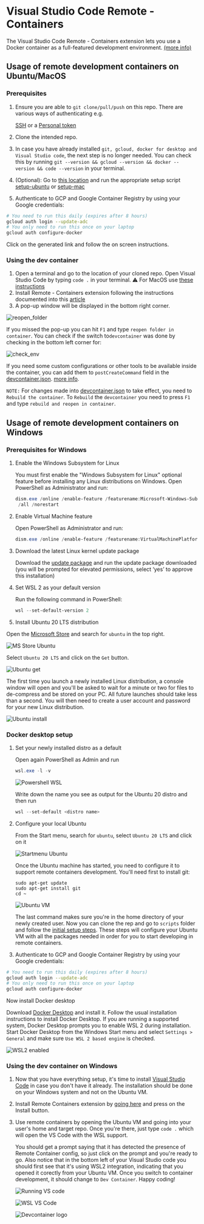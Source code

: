 # Visual Studio Code Remote - Containers

The Visual Studio Code Remote - Containers extension lets you use a
  Docker container as a full-featured development environment. [(more info)](https://code.visualstudio.com/docs/remote/containers)

## Usage of remote development containers on Ubuntu/MacOS

### Prerequisites

1. Ensure you are able to `git clone/pull/push` on this repo. There are various
   ways of authenticating e.g.
   <!-- markdown-link-check-disable -->
   [SSH](https://docs.github.com/en/free-pro-team@latest/github/authenticating-to-github/connecting-to-github-with-ssh)
   or a [Personal
   token](https://docs.github.com/en/free-pro-team@latest/github/authenticating-to-github/creating-a-personal-access-token)
   <!-- markdown-link-check-enable -->
1. Clone the intended repo.
1. In case you have already installed `git, gcloud, docker for desktop and
   Visual Studio code`, the next step is no longer needed. You can check
   this by running `git --version && gcloud --version && docker --version &&
   code --version` in your terminal.
1. (Optional): Go to [this location](../scripts) and run the appropriate setup script
  [setup-ubuntu](../scripts/setup-ubuntu) or [setup-mac](../scripts/setup-mac)

1. Authenticate to GCP and Google Container Registry by using your Google credentials:

```bash
# You need to run this daily (expires after 8 hours)
gcloud auth login --update-adc
# You only need to run this once on your laptop
gcloud auth configure-docker
```

   Click on the generated link and follow the on screen instructions.

### Using the dev container

1. Open a terminal and go to the location of your cloned repo. Open Visual
   Studio Code by typing `code .` in your terminal. :warning: For MacOS use
   [these
   instructions](https://code.visualstudio.com/docs/setup/mac#_launching-from-the-command-line)
1. Install Remote - Containers extension following the instructions documented into
  this [article](https://marketplace.visualstudio.com/items?itemName=ms-vscode-remote.vscode-remote-extensionpack)
1. A pop-up window will be displayed in the bottom right corner.

  ![reopen_folder](./media/reopen_folder_in_devcontainer.png)

   If you missed the pop-up you can hit `F1` and type `reopen folder in container`.
   You can check if the switch to`devcontainer` was done by
   checking in the bottom left corner for:

  ![check_env](./media/devcontainer-icon.png)

If you need some custom configurations or other tools to be available
  inside the container, you can add them to `postCreateCommand` field
  in the [devcontainer.json](../.devcontainer/devcontainer.json).
  [more info](https://code.visualstudio.com/docs/remote/devcontainerjson-reference).

  `NOTE:` For changes made into [devcontainer.json](../.devcontainer/devcontainer.json)
  to take effect, you need to `Rebuild the container`.
  To `Rebuild` the `devcontainer` you need to press `F1` and type
  `rebuild and reopen in container`.

## Usage of remote development containers on Windows

### Prerequisites for Windows

1. Enable the Windows Subsystem for Linux

   You must first enable the "Windows Subsystem for Linux" optional feature
   before installing any Linux distributions on Windows. Open PowerShell as
   Administrator and run:

   ```powershell
   dism.exe /online /enable-feature /featurename:Microsoft-Windows-Subsystem-Linux
    /all /norestart
   ```

1. Enable Virtual Machine feature

   Open PowerShell as Administrator and run:

   ```powershell
   dism.exe /online /enable-feature /featurename:VirtualMachinePlatform /all /norestart
   ```

1. Download the latest Linux kernel update package

   Download the [update
   package](https://wslstorestorage.blob.core.windows.net/wslblob/wsl_update_x64.msi)
   and run the update package downloaded (you will be prompted for elevated
   permissions, select ‘yes’ to approve this installation)

1. Set WSL 2 as your default version

   Run the following command in PowerShell:

   ```powershell
   wsl --set-default-version 2
   ```

1. Install Ubuntu 20 LTS distribution

<!-- markdown-link-check-disable -->

   Open the [Microsoft Store](https://aka.ms/wslstore) and search for `ubuntu`
   in the top right.

<!-- markdown-link-check-enable -->

   ![MS Store Ubuntu](./media/ms-store-ubuntu.png)

   Select `Ubuntu 20 LTS` and click on the `Get` button.

   ![Ubuntu get](./media/ubuntustore.png)

   The first time you launch a newly installed Linux distribution, a console
   window will open and you'll be asked to wait for a minute or two for files to
   de-compress and be stored on your PC. All future launches should take less
   than a second. You will then need to create a user account and password for
   your new Linux distribution.

   ![Ubuntu install](./media/ubuntuinstall.png)

### Docker desktop setup

1. Set your newly installed distro as a default

   Open again PowerShell as Admin and run

   ```powershell
   wsl.exe -l -v
   ```

   ![Powershell WSL](./media/powershell-wsl.png)

   Write down the name you see as output for the Ubuntu 20 distro and then run

   ```powershell
   wsl --set-default <distro name>
   ```

1. Configure your local Ubuntu

   From the Start menu, search for `ubuntu`, select `Ubuntu 20 LTS` and click on
   it

   ![Startmenu Ubuntu](./media/ubuntu-startmenu.png)

   Once the Ubuntu machine has started, you need to configure it to support
   remote containers development. You'll need first to install git:

   ```shell
   sudo apt-get update
   sudo apt-get install git
   cd ~
   ```

   ![Ubuntu VM](./media/ubuntu-vm.png)

   The last command makes sure you're in the home directory of your newly
   created user. Now you can clone the rep and go to `scripts` folder and follow
   the [initial setup steps](/CONTRIBUTING.MD). These steps will configure your
   Ubuntu VM with all the packages needed in order for you to start developing
   in remote containers.

1. Authenticate to GCP and Google Container Registry by using your Google credentials:

```bash
# You need to run this daily (expires after 8 hours)
gcloud auth login --update-adc
# You only need to run this once on your laptop
gcloud auth configure-docker
```

  Now install Docker desktop

   Download [Docker
   Desktop](https://hub.docker.com/editions/community/docker-ce-desktop-windows/)
   and install it. Follow the usual installation instructions to install Docker
   Desktop. If you are running a supported system, Docker Desktop prompts you to
   enable WSL 2 during installation. Start Docker Desktop from the Windows Start
   menu and select `Settings > General` and make sure `Use WSL 2 based engine`
   is checked.

   ![WSL2 enabled](./media/wsl2-enable.png)

### Using the dev container on Windows

1. Now that you have everything setup, it's time to install [Visual Studio
   Code](https://code.visualstudio.com/download) in case you don't have it
   already. The installation should be done on your Windows system and not on
   the Ubuntu VM.

1. Install Remote Containers extension by [going
    here](https://marketplace.visualstudio.com/items?itemName=ms-vscode-remote.remote-containers)
    and press on the Install button.

1. Use remote containers by opening the Ubuntu VM and going into your user's
    home and target repo. Once you're there, just type `code .` which will open
    the VS Code with the WSL support.

    You should get a prompt saying that it has detected the presence of Remote
    Container config, so just click on the prompt and you're ready to go. Also
    notice that in the bottom left of your Visual Studio code you should first
    see that it's using WSL2 integration, indicating that you opened it corectly
    from your Ubuntu VM. Once you switch to container development, it should
    change to `Dev Container`. Happy coding!

    ![Running VS code](./media/run-vscode-ubuntu.png)

    ![WSL VS Code](./media/reopen-container-wsl.png)

    ![Devcontainer logo](./media/devcontainer-icon.png)
